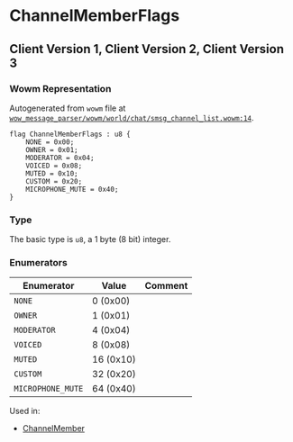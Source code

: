 # ChannelMemberFlags

## Client Version 1, Client Version 2, Client Version 3

### Wowm Representation

Autogenerated from `wowm` file at [`wow_message_parser/wowm/world/chat/smsg_channel_list.wowm:14`](https://github.com/gtker/wow_messages/tree/main/wow_message_parser/wowm/world/chat/smsg_channel_list.wowm#L14).

```rust,ignore
flag ChannelMemberFlags : u8 {
    NONE = 0x00;
    OWNER = 0x01;
    MODERATOR = 0x04;
    VOICED = 0x08;
    MUTED = 0x10;
    CUSTOM = 0x20;
    MICROPHONE_MUTE = 0x40;
}
```
### Type
The basic type is `u8`, a 1 byte (8 bit) integer.
### Enumerators
| Enumerator | Value  | Comment |
| --------- | -------- | ------- |
| `NONE` | 0 (0x00) |  |
| `OWNER` | 1 (0x01) |  |
| `MODERATOR` | 4 (0x04) |  |
| `VOICED` | 8 (0x08) |  |
| `MUTED` | 16 (0x10) |  |
| `CUSTOM` | 32 (0x20) |  |
| `MICROPHONE_MUTE` | 64 (0x40) |  |

Used in:
* [ChannelMember](channelmember.md)
